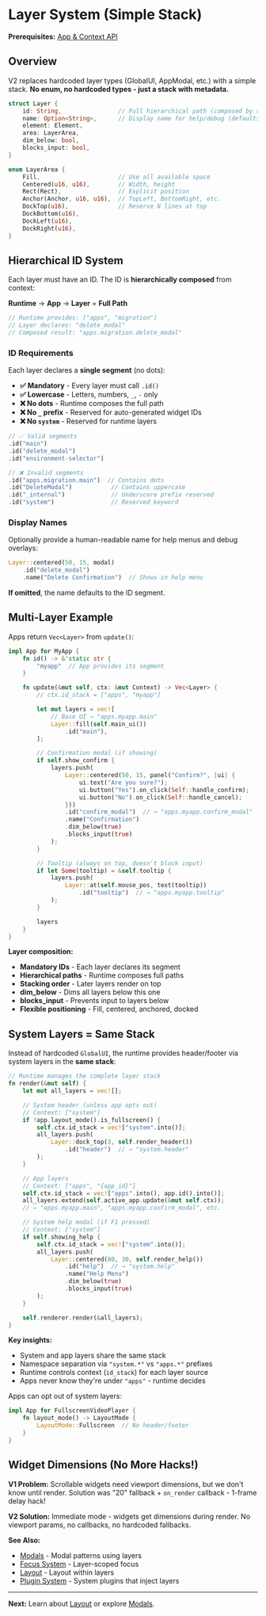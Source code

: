 # Layer System (Simple Stack)

**Prerequisites:** [App & Context API](../01-fundamentals/app-and-context.md)

## Overview

V2 replaces hardcoded layer types (GlobalUI, AppModal, etc.) with a simple stack. **No enum, no hardcoded types - just a stack with metadata.**

```rust
struct Layer {
    id: String,                // Full hierarchical path (composed by runtime)
    name: Option<String>,      // Display name for help/debug (defaults to id)
    element: Element,
    area: LayerArea,
    dim_below: bool,
    blocks_input: bool,
}

enum LayerArea {
    Fill,                      // Use all available space
    Centered(u16, u16),        // Width, height
    Rect(Rect),                // Explicit position
    Anchor(Anchor, u16, u16),  // TopLeft, BottomRight, etc.
    DockTop(u16),              // Reserve N lines at top
    DockBottom(u16),
    DockLeft(u16),
    DockRight(u16),
}
```

## Hierarchical ID System

Each layer must have an ID. The ID is **hierarchically composed** from context:

**Runtime** → **App** → **Layer** = **Full Path**

```rust
// Runtime provides: ["apps", "migration"]
// Layer declares: "delete_modal"
// Composed result: "apps.migration.delete_modal"
```

### ID Requirements

Each layer declares a **single segment** (no dots):

- **✅ Mandatory** - Every layer must call `.id()`
- **✅ Lowercase** - Letters, numbers, `_`, `-` only
- **❌ No dots** - Runtime composes the full path
- **❌ No `_` prefix** - Reserved for auto-generated widget IDs
- **❌ No `system`** - Reserved for runtime layers

```rust
// ✅ Valid segments
.id("main")
.id("delete_modal")
.id("environment-selector")

// ❌ Invalid segments
.id("apps.migration.main")  // Contains dots
.id("DeleteModal")           // Contains uppercase
.id("_internal")             // Underscore prefix reserved
.id("system")                // Reserved keyword
```

### Display Names

Optionally provide a human-readable name for help menus and debug overlays:

```rust
Layer::centered(50, 15, modal)
    .id("delete_modal")
    .name("Delete Confirmation")  // Shows in help menu
```

**If omitted**, the name defaults to the ID segment.

## Multi-Layer Example

Apps return `Vec<Layer>` from `update()`:

```rust
impl App for MyApp {
    fn id() -> &'static str {
        "myapp"  // App provides its segment
    }

    fn update(&mut self, ctx: &mut Context) -> Vec<Layer> {
        // ctx.id_stack = ["apps", "myapp"]

        let mut layers = vec![
            // Base UI → "apps.myapp.main"
            Layer::fill(self.main_ui())
                .id("main"),
        ];

        // Confirmation modal (if showing)
        if self.show_confirm {
            layers.push(
                Layer::centered(50, 15, panel("Confirm?", |ui| {
                    ui.text("Are you sure?");
                    ui.button("Yes").on_click(Self::handle_confirm);
                    ui.button("No").on_click(Self::handle_cancel);
                }))
                .id("confirm_modal")  // → "apps.myapp.confirm_modal"
                .name("Confirmation")
                .dim_below(true)
                .blocks_input(true)
            );
        }

        // Tooltip (always on top, doesn't block input)
        if let Some(tooltip) = &self.tooltip {
            layers.push(
                Layer::at(self.mouse_pos, text(tooltip))
                    .id("tooltip")  // → "apps.myapp.tooltip"
            );
        }

        layers
    }
}
```

**Layer composition:**
- **Mandatory IDs** - Each layer declares its segment
- **Hierarchical paths** - Runtime composes full paths
- **Stacking order** - Later layers render on top
- **dim_below** - Dims all layers below this one
- **blocks_input** - Prevents input to layers below
- **Flexible positioning** - Fill, centered, anchored, docked

## System Layers = Same Stack

Instead of hardcoded `GlobalUI`, the runtime provides header/footer via system layers in the **same stack**:

```rust
// Runtime manages the complete layer stack
fn render(&mut self) {
    let mut all_layers = vec![];

    // System header (unless app opts out)
    // Context: ["system"]
    if !app.layout_mode().is_fullscreen() {
        self.ctx.id_stack = vec!["system".into()];
        all_layers.push(
            Layer::dock_top(3, self.render_header())
                .id("header")  // → "system.header"
        );
    }

    // App layers
    // Context: ["apps", "{app_id}"]
    self.ctx.id_stack = vec!["apps".into(), app.id().into()];
    all_layers.extend(self.active_app.update(&mut self.ctx));
    // → "apps.myapp.main", "apps.myapp.confirm_modal", etc.

    // System help modal (if F1 pressed)
    // Context: ["system"]
    if self.showing_help {
        self.ctx.id_stack = vec!["system".into()];
        all_layers.push(
            Layer::centered(80, 30, self.render_help())
                .id("help")  // → "system.help"
                .name("Help Menu")
                .dim_below(true)
                .blocks_input(true)
        );
    }

    self.renderer.render(&all_layers);
}
```

**Key insights:**
- System and app layers share the same stack
- Namespace separation via `"system.*"` vs `"apps.*"` prefixes
- Runtime controls context (`id_stack`) for each layer source
- Apps never know they're under `"apps"` - runtime decides

Apps can opt out of system layers:

```rust
impl App for FullscreenVideoPlayer {
    fn layout_mode() -> LayoutMode {
        LayoutMode::Fullscreen  // No header/footer
    }
}
```

## Widget Dimensions (No More Hacks!)

**V1 Problem:** Scrollable widgets need viewport dimensions, but we don't know until render. Solution was "20" fallback + `on_render` callback - 1-frame delay hack!

**V2 Solution:** Immediate mode - widgets get dimensions during render. No viewport params, no callbacks, no hardcoded fallbacks.

**See Also:**
- [Modals](modals.md) - Modal patterns using layers
- [Focus System](../04-user-interaction/focus.md) - Layer-scoped focus
- [Layout](layout.md) - Layout within layers
- [Plugin System](../06-system-features/plugin-system.md) - System plugins that inject layers

---

**Next:** Learn about [Layout](layout.md) or explore [Modals](modals.md).
